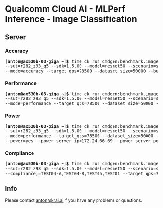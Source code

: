 # Qualcomm Cloud AI - MLPerf Inference - Image Classification

<a name="submit_r282_z93_q5_server"></a>
## Server

<a name="submit_r282_z93_q5_server_accuracy"></a>
### Accuracy

<pre>
<b>[anton@ax530b-03-giga ~]&dollar;</b> time ck run cmdgen:benchmark.image-classification.qaic-loadgen --verbose \
--sut=r282_z93_q5 --sdk=1.5.00 --model=resnet50 --scenario=server \
--mode=accuracy --target_qps=78500 --dataset_size=50000 --buffer_size=5000
</pre>

<a name="submit_r282_z93_q5_server_performance"></a>
### Performance

<pre>
<b>[anton@ax530b-03-giga ~]&dollar;</b> time ck run cmdgen:benchmark.image-classification.qaic-loadgen --verbose \
--sut=r282_z93_q5 --sdk=1.5.00 --model=resnet50 --scenario=server \
--mode=performance --target_qps=78500 --dataset_size=50000 --buffer_size=1024
</pre>

<a name="submit_r282_z93_q5_server_power"></a>
### Power

<pre>
<b>[anton@ax530b-03-giga ~]&dollar;</b> time ck run cmdgen:benchmark.image-classification.qaic-loadgen --verbose \
--sut=r282_z93_q5 --sdk=1.5.00 --model=resnet50 --scenario=server \
--mode=performance --target_qps=78500 --dataset_size=50000 --buffer_size=1024 \
--power=yes --power_server_ip=172.24.66.69 --power_server_port=4949 --sleep_before_ck_benchmark_sec=90
</pre>

<a name="submit_r282_z93_q5_server_compliance"></a>
### Compliance

<pre>
<b>[anton@ax530b-03-giga ~]&dollar;</b> time ck run cmdgen:benchmark.image-classification.qaic-loadgen --verbose \
--sut=r282_z93_q5 --sdk=1.5.00 --model=resnet50 --scenario=server \
--compliance,=TEST04-A,TEST04-B,TEST05,TEST01 --target_qps=78500 --dataset_size=50000 --buffer_size=1024
</pre>

## Info

Please contact anton@krai.ai if you have any problems or questions.
